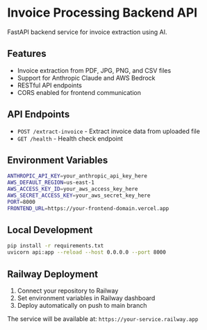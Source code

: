 # Invoice Processing Backend API

FastAPI backend service for invoice extraction using AI.

## Features

- Invoice extraction from PDF, JPG, PNG, and CSV files
- Support for Anthropic Claude and AWS Bedrock
- RESTful API endpoints
- CORS enabled for frontend communication

## API Endpoints

- `POST /extract-invoice` - Extract invoice data from uploaded file
- `GET /health` - Health check endpoint

## Environment Variables

```bash
ANTHROPIC_API_KEY=your_anthropic_api_key_here
AWS_DEFAULT_REGION=us-east-1
AWS_ACCESS_KEY_ID=your_aws_access_key_here
AWS_SECRET_ACCESS_KEY=your_aws_secret_key_here
PORT=8000
FRONTEND_URL=https://your-frontend-domain.vercel.app
```

## Local Development

```bash
pip install -r requirements.txt
uvicorn api:app --reload --host 0.0.0.0 --port 8000
```

## Railway Deployment

1. Connect your repository to Railway
2. Set environment variables in Railway dashboard
3. Deploy automatically on push to main branch

The service will be available at: `https://your-service.railway.app`
